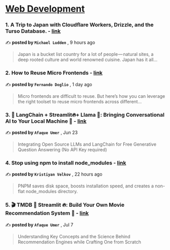 
<h1><a href=https://medium.com/tag/web-development/recommended target="_blank" rel="noopener noreferrer">Web Development</a></h1>
<h3>1. A Trip to Japan with Cloudflare Workers, Drizzle, and the Turso Database. - <a href=https://medium.com/@michaelludden?source=tag_recommended_feed---------0-84----------web_development----------a50c71b5_c233_480d_9b43_6345905c0921------- target="_blank" rel="noopener noreferrer">link</a></h3>

✍️ **posted by `Michael Ludden`** <date> , 9 hours ago</date>

<blockquote>Japan is a bucket list country for a lot of people — natural sites, a deep rooted culture and world renowned cuisine. Japan has it all…</blockquote>

<h3>2. How to Reuse Micro Frontends - <a href=https://medium.com/@deleteman123?source=tag_recommended_feed---------1-107----------web_development----------a50c71b5_c233_480d_9b43_6345905c0921------- target="_blank" rel="noopener noreferrer">link</a></h3>

✍️ **posted by `Fernando Doglio`** <date> , 1 day ago</date>

<blockquote>Micro frontends are difficult to reuse. But here’s how you can leverage the right toolset to reuse micro frontends across different…</blockquote>

<h3>3. 🦜️ LangChain + Streamlit🔥+ Llama 🦙: Bringing Conversational AI to Your Local Machine 🤯 - <a href=https://medium.com/@afaqueumer?source=tag_recommended_feed---------2-85----------web_development----------a50c71b5_c233_480d_9b43_6345905c0921------- target="_blank" rel="noopener noreferrer">link</a></h3>

✍️ **posted by `Afaque Umer`** <date> , Jun 23</date>

<blockquote>Integrating Open Source LLMs and LangChain for Free Generative Question Answering (No API Key required)</blockquote>

<h3>4. Stop using npm to install node_modules - <a href=https://medium.com/@kristiyan.velkov?source=tag_recommended_feed---------3-84----------web_development----------a50c71b5_c233_480d_9b43_6345905c0921------- target="_blank" rel="noopener noreferrer">link</a></h3>

✍️ **posted by `Kristiyan Velkov`** <date> , 22 hours ago</date>

<blockquote>PNPM saves disk space, boosts installation speed, and creates a non-flat node_modules directory.</blockquote>

<h3>5. 🎬 TMDB 🤝 Streamlit 🔥: Build Your Own Movie Recommendation System 🚀 - <a href=https://medium.com/@afaqueumer?source=tag_recommended_feed---------4-107----------web_development----------a50c71b5_c233_480d_9b43_6345905c0921------- target="_blank" rel="noopener noreferrer">link</a></h3>

✍️ **posted by `Afaque Umer`** <date> , Jul 7</date>

<blockquote>Understanding Key Concepts and the Science Behind Recommendation Engines while Crafting One from Scratch</blockquote>

